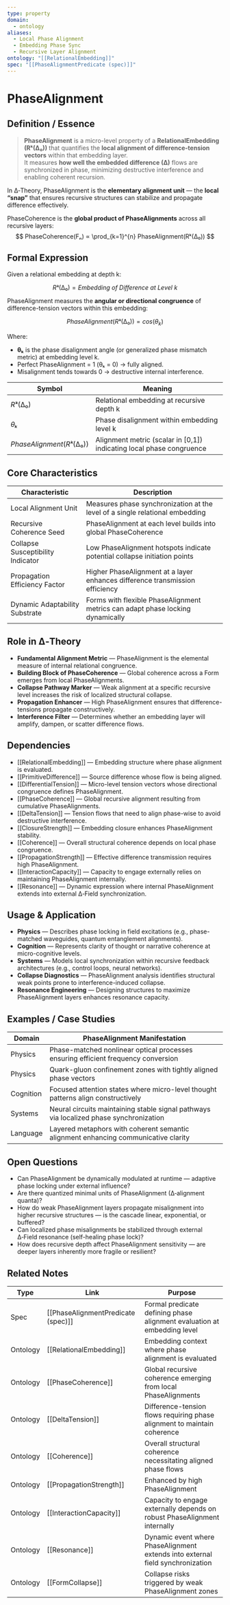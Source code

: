 ```yaml
---
type: property
domain:
  - ontology
aliases:
  - Local Phase Alignment
  - Embedding Phase Sync
  - Recursive Layer Alignment
ontology: "[[RelationalEmbedding]]"
spec: "[[PhaseAlignmentPredicate (spec)]]"
---
```


# PhaseAlignment

## Definition / Essence

> **PhaseAlignment** is a micro-level property of a **RelationalEmbedding (Rᵏ(∆₀))** that quantifies the **local alignment of difference-tension vectors** within that embedding layer.  
It measures **how well the embedded difference (∆)** flows are synchronized in phase, minimizing destructive interference and enabling coherent recursion.

In ∆‑Theory, PhaseAlignment is the **elementary alignment unit** — the **local “snap”** that ensures recursive structures can stabilize and propagate difference effectively.

PhaseCoherence is the **global product of PhaseAlignments** across all recursive layers:
$$
PhaseCoherence(Fₙ) ∝ \prod_{k=1}^{n} PhaseAlignment(Rᵏ(∆₀))
$$

## Formal Expression

Given a relational embedding at depth k:

$$
Rᵏ(∆₀) = Embedding \ of \ Difference \ at \ Level \ k
$$

PhaseAlignment measures the **angular or directional congruence** of difference-tension vectors within this embedding:

$$
PhaseAlignment(Rᵏ(∆₀)) = cos(θ_k)
$$

Where:
- **θₖ** is the phase disalignment angle (or generalized phase mismatch metric) at embedding level k.
- Perfect PhaseAlignment = 1 (θₖ = 0) → fully aligned.
- Misalignment tends towards 0 → destructive internal interference.

|Symbol|Meaning|
|---|---|
|$Rᵏ(∆₀)$|Relational embedding at recursive depth k|
|$θₖ$|Phase disalignment within embedding level k|
|$PhaseAlignment(Rᵏ(∆₀))$|Alignment metric (scalar in [0,1]) indicating local phase congruence|

## Core Characteristics

|Characteristic|Description|
|---|---|
|Local Alignment Unit|Measures phase synchronization at the level of a single relational embedding|
|Recursive Coherence Seed|PhaseAlignment at each level builds into global PhaseCoherence|
|Collapse Susceptibility Indicator|Low PhaseAlignment hotspots indicate potential collapse initiation points|
|Propagation Efficiency Factor|Higher PhaseAlignment at a layer enhances difference transmission efficiency|
|Dynamic Adaptability Substrate|Forms with flexible PhaseAlignment metrics can adapt phase locking dynamically|

## Role in ∆‑Theory

- **Fundamental Alignment Metric** — PhaseAlignment is the elemental measure of internal relational congruence.
- **Building Block of PhaseCoherence** — Global coherence across a Form emerges from local PhaseAlignments.
- **Collapse Pathway Marker** — Weak alignment at a specific recursive level increases the risk of localized structural collapse.
- **Propagation Enhancer** — High PhaseAlignment ensures that difference-tensions propagate constructively.
- **Interference Filter** — Determines whether an embedding layer will amplify, dampen, or scatter difference flows.

## Dependencies

- [[RelationalEmbedding]] — Embedding structure where phase alignment is evaluated.
- [[PrimitiveDifference]] — Source difference whose flow is being aligned.
- [[DifferentialTension]] — Micro-level tension vectors whose directional congruence defines PhaseAlignment.
- [[PhaseCoherence]] — Global recursive alignment resulting from cumulative PhaseAlignments.
- [[DeltaTension]] — Tension flows that need to align phase-wise to avoid destructive interference.
- [[ClosureStrength]] — Embedding closure enhances PhaseAlignment stability.
- [[Coherence]] — Overall structural coherence depends on local phase congruence.
- [[PropagationStrength]] — Effective difference transmission requires high PhaseAlignment.
- [[InteractionCapacity]] — Capacity to engage externally relies on maintaining PhaseAlignment internally.
- [[Resonance]] — Dynamic expression where internal PhaseAlignment extends into external ∆‑Field synchronization.

## Usage & Application

- **Physics** — Describes phase locking in field excitations (e.g., phase-matched waveguides, quantum entanglement alignments).
- **Cognition** — Represents clarity of thought or narrative coherence at micro-cognitive levels.
- **Systems** — Models local synchronization within recursive feedback architectures (e.g., control loops, neural networks).
- **Collapse Diagnostics** — PhaseAlignment analysis identifies structural weak points prone to interference-induced collapse.
- **Resonance Engineering** — Designing structures to maximize PhaseAlignment layers enhances resonance capacity.

## Examples / Case Studies

|Domain|PhaseAlignment Manifestation|
|---|---|
|Physics|Phase-matched nonlinear optical processes ensuring efficient frequency conversion|
|Physics|Quark-gluon confinement zones with tightly aligned phase vectors|
|Cognition|Focused attention states where micro-level thought patterns align constructively|
|Systems|Neural circuits maintaining stable signal pathways via localized phase synchronization|
|Language|Layered metaphors with coherent semantic alignment enhancing communicative clarity|

## Open Questions

- Can PhaseAlignment be dynamically modulated at runtime — adaptive phase locking under external influence?
- Are there quantized minimal units of PhaseAlignment (∆‑alignment quanta)?
- How do weak PhaseAlignment layers propagate misalignment into higher recursive structures — is the cascade linear, exponential, or buffered?
- Can localized phase misalignments be stabilized through external ∆‑Field resonance (self-healing phase lock)?
- How does recursive depth affect PhaseAlignment sensitivity — are deeper layers inherently more fragile or resilient?

## Related Notes

|Type|Link|Purpose|
|---|---|---|
|Spec|[[PhaseAlignmentPredicate (spec)]]|Formal predicate defining phase alignment evaluation at embedding level|
|Ontology|[[RelationalEmbedding]]|Embedding context where phase alignment is evaluated|
|Ontology|[[PhaseCoherence]]|Global recursive coherence emerging from local PhaseAlignments|
|Ontology|[[DeltaTension]]|Difference-tension flows requiring phase alignment to maintain coherence|
|Ontology|[[Coherence]]|Overall structural coherence necessitating aligned phase flows|
|Ontology|[[PropagationStrength]]|Enhanced by high PhaseAlignment|
|Ontology|[[InteractionCapacity]]|Capacity to engage externally depends on robust PhaseAlignment internally|
|Ontology|[[Resonance]]|Dynamic event where PhaseAlignment extends into external field synchronization|
|Ontology|[[FormCollapse]]|Collapse risks triggered by weak PhaseAlignment zones|
